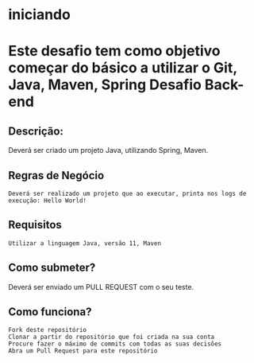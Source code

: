 # iniciando
Este desafio tem como objetivo começar do básico a utilizar o Git, Java, Maven, Spring
Desafio Back-end
====

## Descrição:

Deverá ser criado um projeto Java, utilizando Spring, Maven.

## Regras de Negócio

    Deverá ser realizado um projeto que ao executar, printa nos logs de execução: Hello World!

## Requisitos
    Utilizar a linguagem Java, versão 11, Maven

## Como submeter?

Deverá ser enviado um PULL REQUEST com o seu teste.

## Como funciona?

    Fork deste repositório
    Clonar a partir do repositório que foi criada na sua conta
    Procure fazer o máximo de commits com todas as suas decisões
    Abra um Pull Request para este repositório
